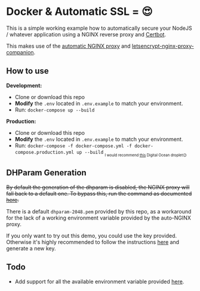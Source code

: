# Docker & Automatic SSL = 😍
This is a simple working example how to automatically secure your 
NodeJS / whatever application using a NGINX reverse proxy and [Certbot](https://certbot.eff.org/). 

This makes use of the [automatic NGINX proxy](https://github.com/jwilder/nginx-proxy) 
and [letsencrypt-nginx-proxy-companion](https://github.com/JrCs/docker-letsencrypt-nginx-proxy-companion).

## How to use

**Development:**
- Clone or download this repo
- **Modify** the `.env` located in `.env.example` to match your environment.  
- Run: `docker-compose up --build`

**Production:**
- Clone or download this repo
- **Modify** the `.env` located in `.env.example` to match your environment.  
- Run: `docker-compose -f docker-compose.yml -f docker-compose.production.yml up --build` 
<sub><sub>I would recommend [this](https://www.digitalocean.com/docs/marketplace/docker/) Digital Ocean droplet😉</sub></sub>

## DHParam Generation
~~By default the generation of the dhparam is disabled, the NGINX proxy will fall back to a default one. 
To bypass this, run the command as documented [here](dhparam/README.md).~~

There is a default `dhparam-2048.pem` provided by this repo, as a workaround for the lack of a working environment 
variable provided by the auto-NGINX proxy. 

If you only want to try out this demo, you could use the key provided. Otherwise it's highly recommended to
follow the instructions [here](dhparam/README.md) and generate a new key.

## Todo
- Add support for all the available environment variable provided [here](https://github.com/jwilder/nginx-proxy/wiki/List-of-Supported-Environment-Variables). 

